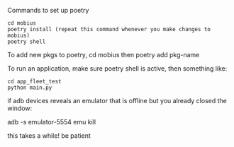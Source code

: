 Commands to set up poetry
```
cd mobius 
poetry install (repeat this command whenever you make changes to mobius)
poetry shell 
```

To add new pkgs to poetry, cd mobius then poetry add pkg-name

To run an application, make sure poetry shell is active, then something like:
```
cd app_fleet_test
python main.py
```

if adb devices reveals an emulator that is offline but you already closed the window:

adb -s emulator-5554 emu kill

this takes a while! be patient